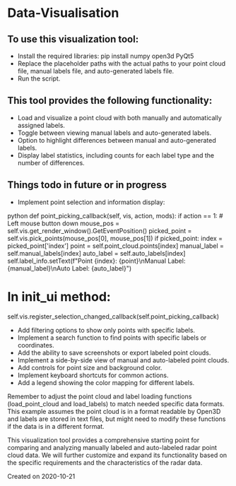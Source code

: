 # Data-Visualisation

## To use this visualization tool:
- Install the required libraries: pip install numpy open3d PyQt5
- Replace the placeholder paths with the actual paths to your point cloud file, manual labels file, and auto-generated labels file.
- Run the script.

## This tool provides the following functionality:
- Load and visualize a point cloud with both manually and automatically assigned labels.
- Toggle between viewing manual labels and auto-generated labels.
- Option to highlight differences between manual and auto-generated labels.
- Display label statistics, including counts for each label type and the number of differences.

## Things todo in future or in progress
- Implement point selection and information display:

python
def point_picking_callback(self, vis, action, mods):
    if action == 1:  # Left mouse button down
        mouse_pos = self.vis.get_render_window().GetEventPosition()
        picked_point = self.vis.pick_points(mouse_pos[0], mouse_pos[1])
        if picked_point:
            index = picked_point['index']
            point = self.point_cloud.points[index]
            manual_label = self.manual_labels[index]
            auto_label = self.auto_labels[index]
            self.label_info.setText(f"Point {index}: {point}\nManual Label: {manual_label}\nAuto Label: {auto_label}")

# In init_ui method:
self.vis.register_selection_changed_callback(self.point_picking_callback)

- Add filtering options to show only points with specific labels.
- Implement a search function to find points with specific labels or coordinates.
- Add the ability to save screenshots or export labeled point clouds.
- Implement a side-by-side view of manual and auto-labeled point clouds.
- Add controls for point size and background color.
- Implement keyboard shortcuts for common actions.
- Add a legend showing the color mapping for different labels.

Remember to adjust the point cloud and label loading functions (load_point_cloud and load_labels) to match needed specific data formats. This example assumes the point cloud is in a format readable by Open3D and labels are stored in text files, but might need to modify these functions if the data is in a different format.

This visualization tool provides a comprehensive starting point for comparing and analyzing manually labeled and auto-labeled radar point cloud data. We will further customize and expand its functionality based on the specific requirements and the characteristics of the radar data.



Created on 2020-10-21